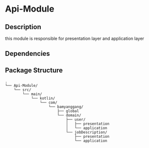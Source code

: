 # Api-Module

## Description
this module is responsible for presentation layer and application layer

## Dependencies

## Package Structure
```
.
└── Api-Module/
    └── src/
        └── main/
            └── kotlin/
                └── com/
                    └── bamyanggang/
                        ├── global
                        └── domain/
                            ├── user/
                            │   ├── presentation
                            │   └── application
                            └── jobDescription/
                                ├── presentation
                                └── application

```
